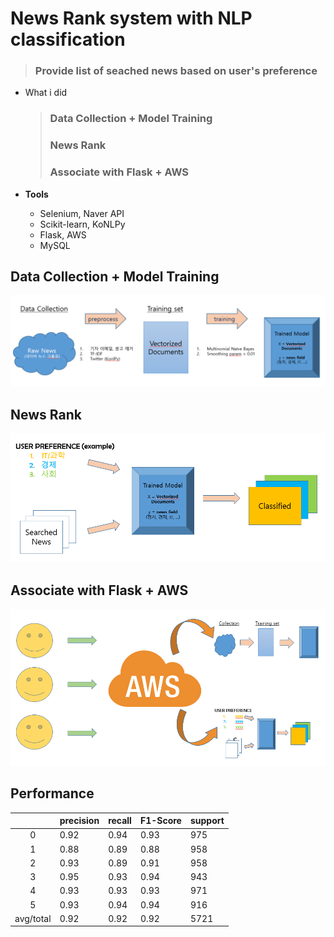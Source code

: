 # News Rank system with NLP classification
> ### Provide list of seached news based on user's preference

- What i did
	> ### Data Collection + Model Training
	> ### News Rank
	> ### Associate with Flask + AWS

- **Tools**
  - Selenium, Naver API
  - Scikit-learn, KoNLPy
  - Flask, AWS
  - MySQL

  
## Data Collection + Model Training

<img src='img/news_rec.png'>

## News Rank

<img src='img/news_rank.PNG'>

## Associate with Flask + AWS

<img src='img/news_aws.PNG'>

## Performance

|           	| precision 	| recall 	| F1-Score 	| support 	|
|:---------:	|-----------	|--------	|----------	|---------	|
| 0         	| 0.92      	| 0.94   	| 0.93     	| 975     	|
| 1         	| 0.88      	| 0.89   	| 0.88     	| 958     	|
| 2         	| 0.93      	| 0.89   	| 0.91     	| 958     	|
| 3         	| 0.95      	| 0.93   	| 0.94     	| 943     	|
| 4         	| 0.93      	| 0.93   	| 0.93     	| 971     	|
| 5         	| 0.93      	| 0.94   	| 0.94     	| 916     	|
| avg/total 	| 0.92      	| 0.92   	| 0.92     	| 5721    	|

